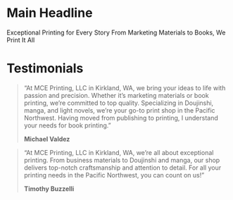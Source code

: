 # Main Headline

Exceptional Printing for Every Story From Marketing Materials to Books, We Print It All

# Testimonials

> “At MCE Printing, LLC in Kirkland, WA, we bring your ideas to life with passion and precision. Whether it’s marketing materials or book printing, we’re committed to top quality. Specializing in Doujinshi, manga, and light novels, we’re your go-to print shop in the Pacific Northwest. Having moved from publishing to printing, I understand your needs for book printing.”
>
> **Michael Valdez**

> “At MCE Printing, LLC in Kirkland, WA, we’re all about exceptional printing. From business materials to Doujinshi and manga, our shop delivers top-notch craftsmanship and attention to detail. For all your printing needs in the Pacific Northwest, you can count on us!”
>
> **Timothy Buzzelli**

